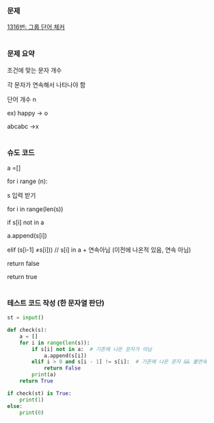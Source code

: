 ### 문제

[1316번: 그룹 단어 체커](https://www.acmicpc.net/problem/1316)
<br><br>
### 문제 요약

조건에 맞는 문자 개수

각 문자가 연속해서 나타나야 함

단어 개수 n

ex) happy → o

abcabc →x
<br><br>
### 슈도 코드

a =[]

for i range (n):

s 입력 받기

for i in range(len(s))

if s[i] not in a

a.append(s[i])

elif (s[i-1] ≠s[i])) // s[i] in a + 연속아님 (이전에 나온적 있음, 연속 아님)

return false

return true
<br><br>
### 테스트 코드 작성 (한 문자열 판단)

```python
st = input()

def check(s):
    a = []
    for i in range(len(s)):
        if s[i] not in a:  # 기존에 나온 문자가 아님
            a.append(s[i])
        elif i > 0 and s[i - 1] != s[i]:  # 기존에 나온 문자 && 불연속
            return False
		print(a)
    return True

if check(st) is True:
    print(1)
else:
    print(0)
```